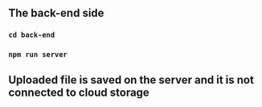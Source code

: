 ## The back-end side 


### `cd back-end`

### `npm run server`


## Uploaded file is saved on the server and it is not connected to cloud storage


